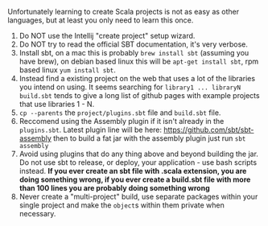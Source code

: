 Unfortunately learning to create Scala projects is not as easy as other languages, but at least you only need to learn this once.


1. Do NOT use the Intellij "create project" setup wizard.
2. Do NOT try to read the official SBT documentation, it's very verbose.
3. Install sbt, on a mac this is probably `brew install sbt` (assuming you have brew), on debian based linux this will be `apt-get install sbt`, rpm based linux `yum install sbt`.
4. Instead find a existing project on the web that uses a lot of the libraries you intend on using. It seems searching for `library1 ... libraryN build.sbt` tends to give a long list of github pages with example projects that use libraries 1 - N.
5. `cp --parents` the `project/plugins.sbt` file and `build.sbt` file.
6. Reccomend using the Assembly plugin if it isn't already in the `plugins.sbt`.  Latest plugin line will be here: https://github.com/sbt/sbt-assembly then to build a fat jar with the assembly plugin just run `sbt assembly`
7. Avoid using plugins that do any thing above and beyond building the jar.  Do not use sbt to release, or deploy, your application - use bash scripts instead.  **If you ever create an sbt file with .scala extension, you are doing something wrong, if you ever create a build.sbt file with more than 100 lines you are probably doing something wrong**
8. Never create a "multi-project" build, use separate packages within your single project and make the `object`s within them private when necessary.
